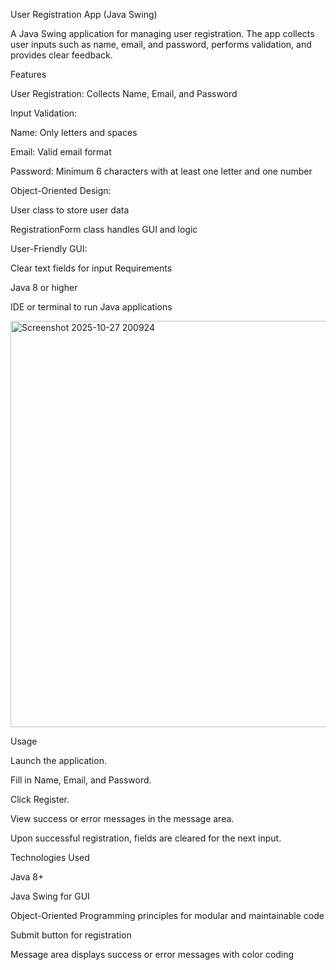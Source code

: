  User Registration App (Java Swing)

A Java Swing application for managing user registration. The app collects user inputs such as name, email, and password, performs validation, and provides clear feedback.

Features

User Registration: Collects Name, Email, and Password

Input Validation:

Name: Only letters and spaces

Email: Valid email format

Password: Minimum 6 characters with at least one letter and one number

Object-Oriented Design:

User class to store user data

RegistrationForm class handles GUI and logic

User-Friendly GUI:

Clear text fields for input Requirements

Java 8 or higher

IDE or terminal to run Java applications

<img width="1210" height="650" alt="Screenshot 2025-10-27 200924" src="https://github.com/user-attachments/assets/f25ce369-2396-4335-bd0f-babb9562a96c" />

Usage

Launch the application.

Fill in Name, Email, and Password.

Click Register.

View success or error messages in the message area.

Upon successful registration, fields are cleared for the next input.

Technologies Used

Java 8+

Java Swing for GUI

Object-Oriented Programming principles for modular and maintainable code

Submit button for registration

Message area displays success or error messages with color coding

